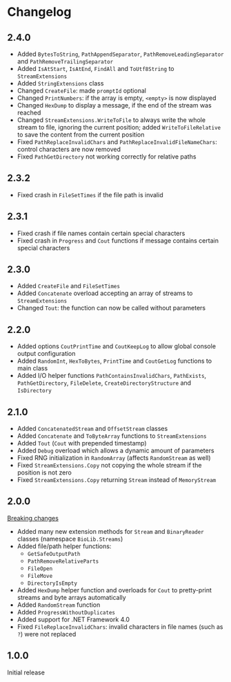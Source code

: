 # Changelog

## 2.4.0

- Added `BytesToString`, `PathAppendSeparator`, `PathRemoveLeadingSeparator` and `PathRemoveTrailingSeparator`
- Added `IsAtStart`, `IsAtEnd`, `FindAll` and `ToUtf8String` to `StreamExtensions`
- Added `StringExtensions` class
- Changed `CreateFile`: made `promptId` optional
- Changed `PrintNumbers`: if the array is empty, `<empty>` is now displayed
- Changed `HexDump` to display a message, if the end of the stream was reached
- Changed `StreamExtensions.WriteToFile` to always write the whole stream to file, ignoring the current position; added `WriteToFileRelative` to save the content from the current position
- Fixed `PathReplaceInvalidChars` and `PathReplaceInvalidFileNameChars`: control characters are now removed
- Fixed `PathGetDirectory` not working correctly for relative paths

## 2.3.2

- Fixed crash in `FileSetTimes` if the file path is invalid

## 2.3.1

- Fixed crash if file names contain certain special characters
- Fixed crash in `Progress` and `Cout` functions if message contains certain special characters

## 2.3.0

- Added `CreateFile` and `FileSetTimes`
- Added `Concatenate` overload accepting an array of streams to `StreamExtensions`
- Changed `Tout`: the function can now be called without parameters

## 2.2.0

- Added options `CoutPrintTime` and `CoutKeepLog` to allow global console output configuration
- Added `RandomInt`, `HexToBytes`, `PrintTime` and `CoutGetLog` functions to main class
- Added I/O helper functions `PathContainsInvalidChars`, `PathExists`, `PathGetDirectory`, `FileDelete`, `CreateDirectoryStructure` and `IsDirectory`

## 2.1.0

- Added `ConcatenatedStream` and `OffsetStream` classes
- Added `Concatenate` and `ToByteArray` functions to `StreamExtensions`
- Added `Tout` (`Cout` with prepended timestamp)
- Added `Debug` overload which allows a dynamic amount of parameters
- Fixed RNG initialization in `RandomArray` (affects `RandomStream` as well)
- Fixed `StreamExtensions.Copy` not copying the whole stream if the position is not zero
- Fixed `StreamExtensions.Copy` returning `Stream` instead of `MemoryStream`

## 2.0.0

[Breaking changes](UPGRADE_V1_V2.md)

- Added many new extension methods for `Stream` and `BinaryReader` classes (namespace `BioLib.Streams`)
- Added file/path helper functions:
  - `GetSafeOutputPath`
  - `PathRemoveRelativeParts`
  - `FileOpen`
  - `FileMove`
  - `DirectoryIsEmpty`
- Added `HexDump` helper function and overloads for `Cout` to pretty-print streams and byte arrays automatically
- Added `RandomStream` function
- Added `ProgressWithoutDuplicates`
- Added support for .NET Framework 4.0
- Fixed `FileReplaceInvalidChars`: invalid characters in file names (such as `?`) were not replaced

## 1.0.0

Initial release